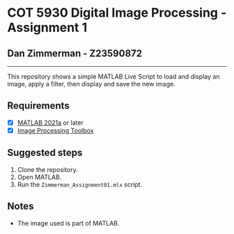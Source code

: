 # COT 5930 Digital Image Processing -  Assignment 1
## Dan Zimmerman - Z23590872
<hr>
This repository shows a simple MATLAB Live Script to load and display an image, apply a filter, then display and save the new image.

## Requirements
- [X]  [MATLAB 2021a](https://www.mathworks.com/products/matlab.html) or later
- [X]  [Image Processing Toolbox](https://www.mathworks.com/products/image.html)

## Suggested steps
1. Clone the repository.
2. Open MATLAB.
3. Run the `Zimmerman_Assignment01.mlx` script.
## Notes

- The image used is part of MATLAB.
